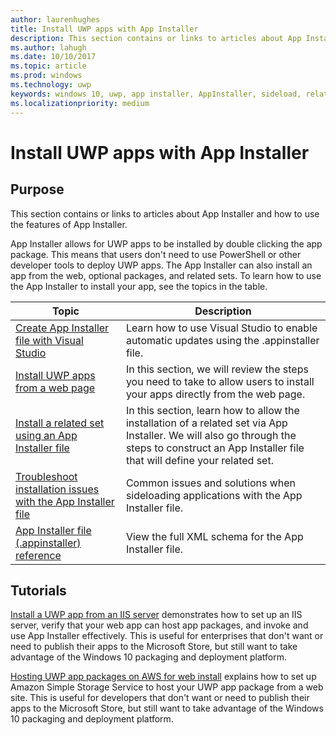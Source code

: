```yaml
---
author: laurenhughes
title: Install UWP apps with App Installer
description: This section contains or links to articles about App Installer and how to use the features of App Installer.
ms.author: lahugh
ms.date: 10/10/2017
ms.topic: article
ms.prod: windows
ms.technology: uwp
keywords: windows 10, uwp, app installer, AppInstaller, sideload, related set, optional packages
ms.localizationpriority: medium
---
```


# Install UWP apps with App Installer

## Purpose
This section contains or links to articles about App Installer and how to use the features of App Installer. 

App Installer allows for UWP apps to be installed by double clicking the app package. This means that users don't need to use PowerShell or other developer tools to deploy UWP apps. The App Installer can also install an app from the web, optional packages, and related sets. To learn how to use the App Installer to install your app, see the topics in the table.

| Topic | Description |
|-------|-------------|
| [Create App Installer file with Visual Studio](create-appinstallerfile-vs.md)| Learn how to use Visual Studio to enable automatic updates using the .appinstaller file. |
| [Install UWP apps from a web page](installing-UWP-apps-web.md) | In this section, we will review the steps you need to take to allow users to install your apps directly from the web page. |
| [Install a related set using an App Installer file](install-related-set.md) | In this section, learn how to allow the installation of a related set via App Installer. We will also go through the steps to construct an App Installer file that will define your related set. |
| [Troubleshoot installation issues with the App Installer file](troubleshoot-appinstaller-issues.md) | Common issues and solutions when sideloading applications with the App Installer file. |
| [App Installer file (.appinstaller) reference](https://docs.microsoft.com/uwp/schemas/appinstallerschema/app-installer-file) | View the full XML schema for the App Installer file. |

## Tutorials 

[Install a UWP app from an IIS server](web-install-IIS.md) demonstrates how to set up an IIS server, verify that your web app can host app packages, and invoke and use App Installer effectively. This is useful for enterprises that don't want or need to publish their apps to the Microsoft Store, but still want to take advantage of the Windows 10 packaging and deployment platform.

[Hosting UWP app packages on AWS for web install](web-install-aws.md) explains how to set up Amazon Simple Storage Service to host your UWP app package from a web site. This is useful for developers that don't want or need to publish their apps to the Microsoft Store, but still want to take advantage of the Windows 10 packaging and deployment platform.
